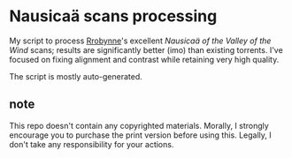 # Nausicaä scans processing

My script to process [Rrobynne](https://desuarchive.org/a/thread/198080742)'s excellent _Nausicaä of the Valley of the Wind_ scans; results are significantly better (imo) than existing torrents. I've focused on fixing alignment and contrast while retaining very high quality.

The script is mostly auto-generated.

## note

This repo doesn't contain any copyrighted materials. Morally, I strongly encourage you to purchase the print version before using this. Legally, I don't take any responsibility for your actions.